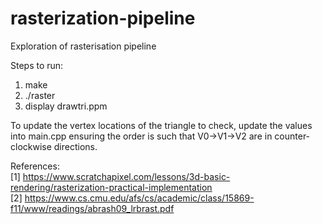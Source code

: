 # rasterization-pipeline
Exploration of rasterisation pipeline

Steps to run:
1. make
2. ./raster
3. display drawtri.ppm

To update the vertex locations of the triangle to check, update the values into main.cpp ensuring the order is such that V0->V1->V2 are in counter-clockwise directions.

References:<br />
[1] https://www.scratchapixel.com/lessons/3d-basic-rendering/rasterization-practical-implementation <br />
[2] https://www.cs.cmu.edu/afs/cs/academic/class/15869-f11/www/readings/abrash09_lrbrast.pdf <br />
